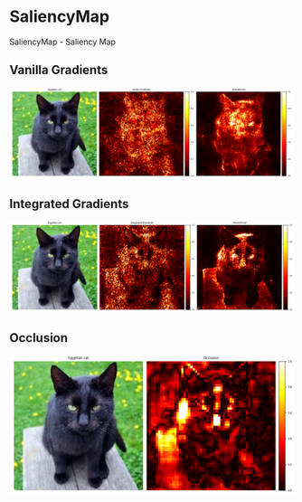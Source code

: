 # SaliencyMap

SaliencyMap - Saliency Map

## Vanilla Gradients

<img src="part1_vanilla.png">

## Integrated Gradients

<img src="part1_integrated.png">

## Occlusion

<img src="part1_occlusion.png">
